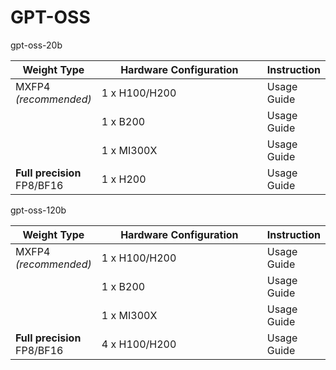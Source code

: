 # GPT-OSS

gpt-oss-20b

<table><thead><tr><th>Weight Type</th><th width="249">Hardware Configuration</th><th>Instruction</th></tr></thead><tbody><tr><td>MXFP4<br><em>(recommended)</em></td><td>1 x H100/H200</td><td>Usage Guide</td></tr><tr><td></td><td>1 x B200</td><td>Usage Guide</td></tr><tr><td></td><td>1 x MI300X</td><td>Usage Guide</td></tr><tr><td><strong>Full precision</strong> FP8/BF16</td><td>1 x H200</td><td>Usage Guide</td></tr></tbody></table>

gpt-oss-120b

<table><thead><tr><th>Weight Type</th><th width="249">Hardware Configuration</th><th>Instruction</th></tr></thead><tbody><tr><td>MXFP4<br><em>(recommended)</em></td><td>1 x H100/H200</td><td>Usage Guide</td></tr><tr><td></td><td>1 x B200</td><td>Usage Guide</td></tr><tr><td></td><td>1 x MI300X</td><td>Usage Guide</td></tr><tr><td><strong>Full precision</strong> FP8/BF16</td><td>4 x H100/H200</td><td>Usage Guide</td></tr></tbody></table>

